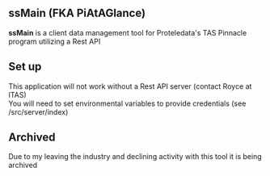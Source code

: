 ## ssMain (FKA PiAtAGlance)

**ssMain** is a client data management tool for Proteledata's TAS Pinnacle program utilizing a Rest API

## Set up

This application will not work without a Rest API server (contact Royce at ITAS)  
You will need to set environmental variables to provide credentials (see /src/server/index)

## Archived

Due to my leaving the industry and declining activity with this tool it is being archived
